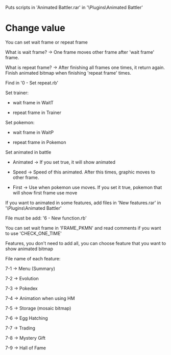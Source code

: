 Puts scripts in 'Animated Battler.rar' in '\Plugins\Animated Battler'



# Change value

You can set wait frame or repeat frame



What is wait frame? -> One frame moves other frame after 'wait frame' frame.

What is repeat frame? -> After finishing all frames one times, it return again. Finish animated bitmap when finishing 'repeat frame' times.



Find in '0 - Set repeat.rb'

Set trainer:

  + wait frame in WaitT

  + repeat frame in Trainer

Set pokemon:

  + wait frame in WaitP

  + repeat frame in Pokemon

Set animated in battle

  + Animated -> If you set true, it will show animated

  + Speed -> Speed of this animated. After this times, graphic moves to other frame.

  + First -> Use when pokemon use moves. If you set it true, pokemon that will show first frame use move

If you want to animated in some features, add files in 'New features.rar' in '\Plugins\Animated Battler'

File must be add: '6 - New function.rb'

You can set wait frame in 'FRAME_PKMN' and read comments if you want to use 'CHECK_ONE_TIME'



Features, you don't need to add all, you can choose feature that you want to show animated bitmap

File name of each feature:

  7-1 -> Menu (Summary)

  7-2 -> Evolution

  7-3 -> Pokedex

  7-4 -> Animation when using HM

  7-5 -> Storage (mosaic bitmap)

  7-6 -> Egg Hatching

  7-7 -> Trading

  7-8 -> Mystery Gift

  7-9 -> Hall of Fame
